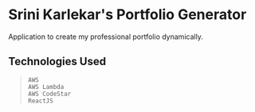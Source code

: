 # Srini Karlekar's Portfolio Generator
Application to create my professional portfolio dynamically.

## Technologies Used

>     AWS
>     AWS Lambda
>     AWS CodeStar
>     ReactJS

 
























